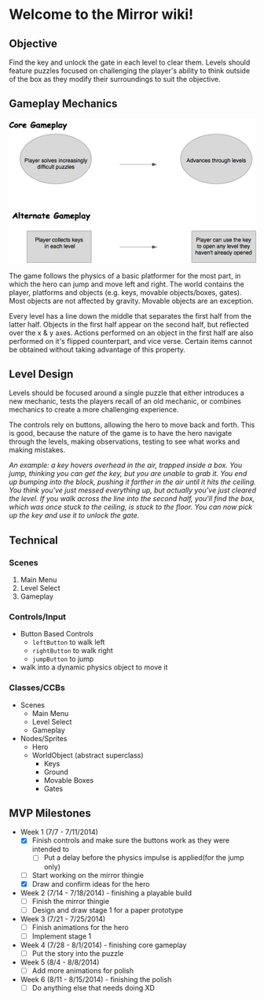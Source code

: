 # Welcome to the Mirror wiki!

## Objective
Find the key and unlock the gate in each level to clear them. Levels should feature puzzles focused on challenging the player's ability to think outside of the box as they modify their surroundings to suit the objective.

## Gameplay Mechanics

![Gameplay Loop Diagram](https://github.com/oliviaiscool/Mirror/blob/master/Notes/gameplayloops.png)

The game follows the physics of a basic platformer for the most part, in which the hero can jump and move left and right. The world contains the player, platforms and objects (e.g. keys, movable objects/boxes, gates). Most objects are not affected by gravity. Movable objects are an exception.

Every level has a line down the middle that separates the first half from the latter half. Objects in the first half appear on the second half, but reflected over the x & y axes. Actions performed on an object in the first half are also performed on it's flipped counterpart, and vice verse. Certain items cannot be obtained without taking advantage of this property.

## Level Design

Levels should be focused around a single puzzle that either introduces a new mechanic, tests the players recall of an old mechanic, or combines mechanics to create a more challenging experience.

The controls rely on buttons, allowing the hero to move back and forth. This is good, because the nature of the game is to have the hero navigate through the levels, making observations, testing to see what works and making mistakes.

_An example: a key hovers overhead in the air, trapped inside a box. You jump, thinking you can get the key, but you are unable to grab it. You end up bumping into the block, pushing it farther in the air until it hits the ceiling. You think you've just messed everything up, but actually you've just cleared the level. If you walk across the line into the second half, you'll find the box, which was once stuck to the ceiling, is stuck to the floor. You can now pick up the key and use it to unlock the gate._

## Technical

### Scenes
1. Main Menu
2. Level Select
3. Gameplay

### Controls/Input
* Button Based Controls
     * `leftButton` to walk left
     * `rightButton` to walk right
     * `jumpButton` to jump
* walk into a dynamic physics object to move it

### Classes/CCBs
* Scenes
    * Main Menu
    * Level Select
    * Gameplay
* Nodes/Sprites
    * Hero
    * WorldObject (abstract superclass)
        * Keys
        * Ground
        * Movable Boxes
        * Gates

## MVP Milestones
* Week 1 (7/7 - 7/11/2014)
  - [x] Finish controls and make sure the buttons work as they were intended to
    - [ ] Put a delay before the physics impulse is applied(for the jump only)
  - [ ] Start working on the mirror thingie
  - [x] Draw and confirm ideas for the hero
* Week 2 (7/14 - 7/18/2014) - finishing a playable build
  - [ ] Finish the mirror thingie
  - [ ] Design and draw stage 1 for a paper prototype
* Week 3 (7/21 - 7/25/2014)
  - [ ] Finish animations for the hero
  - [ ] Implement stage 1
* Week 4 (7/28 - 8/1/2014) - finishing core gameplay
  - [ ] Put the story into the puzzle
* Week 5 (8/4 - 8/8/2014)
  - [ ] Add more animations for polish
* Week 6 (8/11 - 8/15/2014) - finishing the polish
  - [ ] Do anything else that needs doing XD
